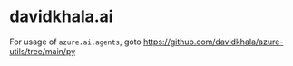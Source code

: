 # davidkhala.ai

For usage of `azure.ai.agents`, goto https://github.com/davidkhala/azure-utils/tree/main/py 